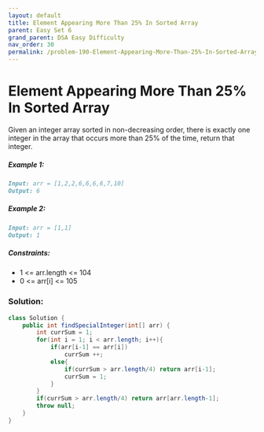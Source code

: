 ```yaml
---
layout: default
title: Element Appearing More Than 25% In Sorted Array
parent: Easy Set 6
grand_parent: DSA Easy Difficulty
nav_order: 30
permalink: /problem-190-Element-Appearing-More-Than-25%-In-Sorted-Array/
---
```

# Element Appearing More Than 25% In Sorted Array
Given an integer array sorted in non-decreasing order, there is exactly one integer in the array that occurs more than 25% of the time, return that integer.

##### Example 1:
```markdown
Input: arr = [1,2,2,6,6,6,6,7,10]
Output: 6
```
##### Example 2:
```markdown
Input: arr = [1,1]
Output: 1
```
##### Constraints:
* 1 <= arr.length <= 104
* 0 <= arr[i] <= 105

### Solution:
```java
class Solution {
    public int findSpecialInteger(int[] arr) {
        int currSum = 1;
        for(int i = 1; i < arr.length; i++){
            if(arr[i-1] == arr[i]) 
                currSum ++;
            else{
                if(currSum > arr.length/4) return arr[i-1];
                currSum = 1;
            }
        }
        if(currSum > arr.length/4) return arr[arr.length-1];
        throw null;
    }
}
```